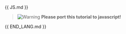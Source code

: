 

{{ JS.md }}

> ![Warning](images/icons/emoticons/warning.svg) **Please port this tutorial to javascript!**

{{ END_LANG.md }}

